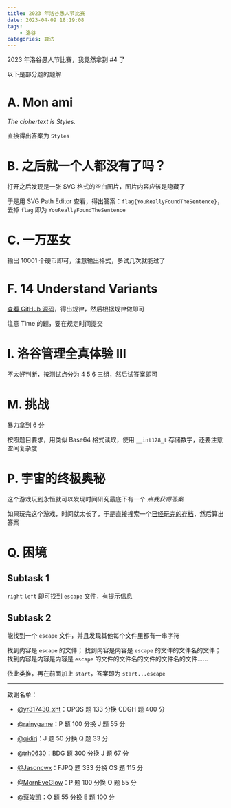 ```yaml
---
title: 2023 年洛谷愚人节比赛
date: 2023-04-09 18:19:08
tags:
    - 洛谷
categories: 算法
---
```


2023 年洛谷愚人节比赛，我竟然拿到 #4 了

<!-- more -->

以下是部分题的题解

# A. Mon ami

_The ciphertext is Styles._

直接得出答案为 `Styles`

# B. 之后就一个人都没有了吗？

打开之后发现是一张 SVG 格式的空白图片，图片内容应该是隐藏了

于是用 SVG Path Editor 查看，得出答案：`flag{YouReallyFoundTheSentence}`，去掉 `flag` 即为 `YouReallyFoundTheSentence`

# C. 一万巫女

输出 10001 个硬币即可，注意输出格式，多试几次就能过了

# F. 14 Understand Variants

[查看 GitHub 源码](https://github.com/LuoguAprilFoolTeam/14-Understand-Variants)，得出规律，然后根据规律做即可

注意 Time 的题，要在规定时间提交

# I. 洛谷管理全真体验 III

不太好判断，按测试点分为 4 5 6 三组，然后试答案即可

# M. 挑战

暴力拿到 6 分

按照题目要求，用类似 Base64 格式读取，使用 `__int128_t` 存储数字，还要注意空间复杂度

# P. 宇宙的终极奥秘

这个游戏玩到永恒就可以发现时间研究最底下有一个 _点我获得答案_

如果玩完这个游戏，时间就太长了，于是直接搜索一个[已经玩完的存档](https://gist.github.com/keybounce/e565b75e897e200d17f271f25f480762)，然后算出答案

# Q. 困境

## Subtask 1

`right` `left` 即可找到 `escape` 文件，有提示信息

## Subtask 2

能找到一个 `escape` 文件，并且发现其他每个文件里都有一串字符

找到内容是 `escape` 的文件；
找到内容是内容是 `escape` 的文件的文件名的文件；
找到内容是内容是内容是 `escape` 的文件的文件名的文件的文件名的文件……

依此类推，再在前面加上 `start`，答案即为 `start...escape`

---

致谢名单：

-   [@yr317430_xht](https://www.luogu.com.cn/user/959024)：OPQS 题 133 分换 CDGH 题 400 分

-   [@rainygame](https://www.luogu.com.cn/user/804607)：P 题 100 分换 J 题 55 分

-   [@qidirj](https://www.luogu.com.cn/user/371468)：J 题 50 分换 Q 题 33 分

-   [@trh0630](https://www.luogu.com.cn/user/252093)：BDG 题 300 分换 J 题 67 分

-   [@Jasoncwx](https://www.luogu.com.cn/user/592684)：FJPQ 题 333 分换 OS 题 115 分

-   [@MornEveGlow](https://www.luogu.com.cn/user/52914)：P 题 100 分换 O 题 55 分

-   [@蔡竣凯](https://www.luogu.com.cn/user/341036)：O 题 55 分换 E 题 100 分

